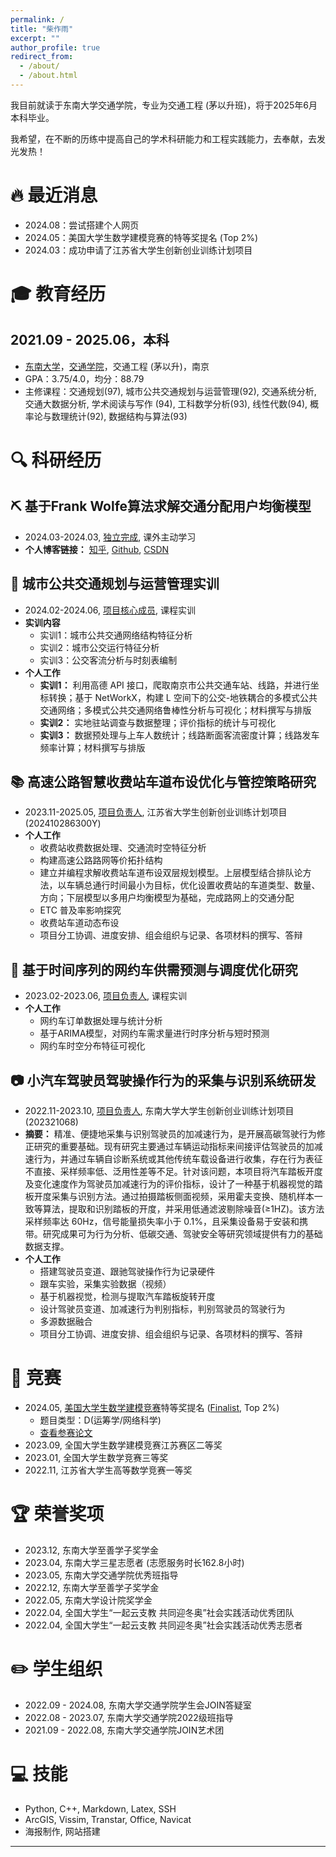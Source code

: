 ```yaml
---
permalink: /
title: "柴作雨"
excerpt: ""
author_profile: true
redirect_from:
  - /about/
  - /about.html
---
```


<span class='anchor' id='-about-me'></span>

我目前就读于东南大学交通学院，专业为交通工程 (茅以升班)，将于2025年6月本科毕业。

我希望，在不断的历练中提高自己的学术科研能力和工程实践能力，去奉献，去发光发热！

<span class='anchor' id='-news'></span>

# 🔥 最近消息

- 2024.08：尝试搭建个人网页
- 2024.05：美国大学生数学建模竞赛的特等奖提名 (Top 2%)
- 2024.03：成功申请了江苏省大学生创新创业训练计划项目

<span class='anchor' id='-education'></span>

# 🎓 教育经历
## 2021.09 - 2025.06，本科
- [东南大学](https://www.seu.edu.cn)，[交通学院](https://tc.seu.edu.cn)，交通工程 (茅以升)，南京
- GPA：3.75/4.0，均分：88.79
- 主修课程：交通规划(97), 城市公共交通规划与运营管理(92), 交通系统分析, 交通大数据分析, 学术阅读与写作 (94), 工科数学分析(93), 线性代数(94), 概率论与数理统计(92), 数据结构与算法(93)

<span class='anchor' id='-research-experiences'></span>

# 🔍 科研经历
## ⛏️ 基于Frank Wolfe算法求解交通分配用户均衡模型
- 2024.03-2024.03, <u>独立完成</u>, 课外主动学习 
- **个人博客链接：** [知乎](https://zhuanlan.zhihu.com/p/686191698), [Github](https://github.com/zychai/frank-wolfe-UE), [CSDN](http://t.csdnimg.cn/HbiXa)

## 🚌 城市公共交通规划与运营管理实训
- 2024.02-2024.06, <u>项目核心成员</u>, 课程实训
- **实训内容**
  - 实训1：城市公共交通网络结构特征分析
  - 实训2：城市公交运行特征分析
  - 实训3：公交客流分析与时刻表编制
- **个人工作**
  - **实训1：** 利用高德 API 接口，爬取南京市公共交通车站、线路，并进行坐标转换；基于 NetWorkX，构建 L 空间下的公交-地铁耦合的多模式公共交通网络；多模式公共交通网络鲁棒性分析与可视化；材料撰写与排版
  - **实训2：** 实地驻站调查与数据整理；评价指标的统计与可视化
  - **实训3：** 数据预处理与上车人数统计；线路断面客流密度计算；线路发车频率计算；材料撰写与排版

## 📚 高速公路智慧收费站车道布设优化与管控策略研究
- 2023.11-2025.05, <u>项目负责人</u>, 江苏省大学生创新创业训练计划项目 (202410286300Y)
- **个人工作**
  - 收费站收费数据处理、交通流时空特征分析
  - 构建高速公路路网等价拓扑结构
  - 建立并编程求解收费站车道布设双层规划模型。上层模型结合排队论方法，以车辆总通行时间最小为目标，优化设置收费站的车道类型、数量、方向；下层模型以多用户均衡模型为基础，完成路网上的交通分配
  - ETC	普及率影响探究
  - 收费站车道动态布设
  - 项目分工协调、进度安排、组会组织与记录、各项材料的撰写、答辩

## 🚗 基于时间序列的网约车供需预测与调度优化研究
- 2023.02-2023.06, <u>项目负责人</u>, 课程实训
- **个人工作**
  - 网约车订单数据处理与统计分析
  - 基于ARIMA模型，对网约车需求量进行时序分析与短时预测
  - 网约车时空分布特征可视化

## 📷 小汽车驾驶员驾驶操作行为的采集与识别系统研发
- 2022.11-2023.10, <u>项目负责人</u>, 东南大学大学生创新创业训练计划项目 (202321068)
- **摘要：** 精准、便捷地采集与识别驾驶员的加减速行为，是开展高碳驾驶行为修正研究的重要基础。现有研究主要通过车辆运动指标来间接评估驾驶员的加减速行为，并通过车辆自诊断系统或其他传统车载设备进行收集，存在行为表征不直接、采样频率低、泛用性差等不足。针对该问题，本项目将汽车踏板开度及变化速度作为驾驶员加减速行为的评价指标，设计了一种基于机器视觉的踏板开度采集与识别方法。通过拍摄踏板侧面视频，采用霍夫变换、随机样本一致等算法，提取和识别踏板的开度，并采用低通滤波剔除噪音(≥1HZ)。该方法采样频率达 60Hz，信号能量损失率小于 0.1%，且采集设备易于安装和携带。研究成果可为行为分析、低碳交通、驾驶安全等研究领域提供有力的基础数据支撑。
- **个人工作**
  - 搭建驾驶员变道、跟驰驾驶操作行为记录硬件
  - 跟车实验，采集实验数据（视频）
  - 基于机器视觉，检测与提取汽车踏板旋转开度
  - 设计驾驶员变道、加减速行为判别指标，判别驾驶员的驾驶行为
  - 多源数据融合
  - 项目分工协调、进度安排、组会组织与记录、各项材料的撰写、答辩

<span class='anchor' id='-contests'></span>

# 🏅 竞赛
- 2024.05, [美国大学生数学建模竞赛](https://www.comap.com/contests/mcm-icm)特等奖提名 ([Finalist](https://www.comap-math.org/mcm/2024Certs/2418844.pdf), Top 2%)
  - 题目类型：D(运筹学/网络科学)
  - [查看参赛论文](/files/A%20network%20flow%20control%20model%20for%20the%20water%20level%20%20of%20the%20Great%20Lakes.pdf)
- 2023.09, 全国大学生数学建模竞赛江苏赛区二等奖
- 2023.01, 全国大学生数学竞赛三等奖
- 2022.11, 江苏省大学生高等数学竞赛一等奖

<span class='anchor' id='-honors-and-awards'></span>

# 🏆 荣誉奖项
- 2023.12, 东南大学至善学子奖学金
- 2023.04, 东南大学三星志愿者 (志愿服务时长162.8小时)
- 2023.05, 东南大学交通学院优秀班指导
- 2022.12, 东南大学至善学子奖学金
- 2022.05, 东南大学设计院奖学金
- 2022.04, 全国大学生“一起云支教	共同迎冬奥”社会实践活动优秀团队
- 2022.04, 全国大学生“一起云支教	共同迎冬奥”社会实践活动优秀志愿者

<span class='anchor' id='-student-association'></span>

# ✏️ 学生组织
- 2022.09 - 2024.08, 东南大学交通学院学生会JOIN答疑室
- 2022.08 - 2023.07, 东南大学交通学院2022级班指导
- 2021.09 - 2022.08, 东南大学交通学院JOIN艺术团

<span class='anchor' id='-skills'></span>

# 💻 技能
- Python, C++, Markdown, Latex, SSH
- ArcGIS, Vissim, Transtar, Office, Navicat
- 海报制作, 网站搭建

---
